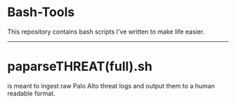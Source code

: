 # Bash-Tools
This repository contains bash scripts I've written to make life easier.
_____________________________________________________________________________________________


# paparseTHREAT(full).sh
is meant to ingest raw Palo Alto threat logs and output them to a human readable format.
